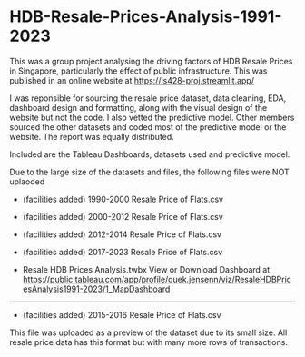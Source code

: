# HDB-Resale-Prices-Analysis-1991-2023

This was a group project analysing the driving factors of HDB Resale Prices in Singapore, particularly the effect of public infrastructure. This was published in an online website at https://is428-proj.streamlit.app/

I was reponsible for sourcing the resale price dataset, data cleaning, EDA, dashboard design and formatting, along with the visual design of the website but not the code. I also vetted the predictive model. Other members sourced the other datasets and coded most of the predictive model or the website. The report was equally distributed.

Included are the Tableau Dashboards, datasets used and predictive model.

Due to the large size of the datasets and files, the following files were NOT uplaoded
- (facilities added) 1990-2000 Resale Price of Flats.csv
- (facilities added) 2000-2012 Resale Price of Flats.csv
- (facilities added) 2012-2014 Resale Price of Flats.csv
- (facilities added) 2017-2023 Resale Price of Flats.csv

- Resale HDB Prices Analysis.twbx
View or Download Dashboard at https://public.tableau.com/app/profile/quek.jensenn/viz/ResaleHDBPricesAnalysis1991-2023/1_MapDashboard 

------------------------------------------------------------------------------------------------------------------------------------------------------

- (facilities added) 2015-2016 Resale Price of Flats.csv

This file was uploaded as a preview of the dataset due to its small size. All resale price data has this format but with many more rows of transactions.





